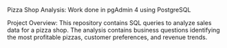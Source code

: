 Pizza Shop Analysis: Work done in pgAdmin 4 using PostgreSQL

Project Overview: This repository contains SQL queries to analyze sales data for a pizza shop.  The analysis contains business questions identifying the most profitable pizzas, customer preferences, and revenue trends.
